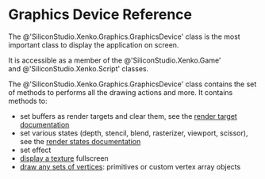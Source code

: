 # Graphics Device Reference

The @'SiliconStudio.Xenko.Graphics.GraphicsDevice' class is the most important class to display the application on screen.

It is accessible as a member of the @'SiliconStudio.Xenko.Game' and @'SiliconStudio.Xenko.Script' classes.

The @'SiliconStudio.Xenko.Graphics.GraphicsDevice' class contains the set of methods to performs all the drawing actions and more. It contains methods to:

- set buffers as render targets and clear them, see the [render target documentation](textures-and-render-targets.md)
- set various states (depth, stencil, blend, rasterizer, viewport, scissor), see the [render states documentation](render-states.md)
- set effect
- [display a texture](draw-a-texture.md) fullscreen
- [draw any sets of vertices](draw-vertices.md): primitives or custom vertex array objects

 

